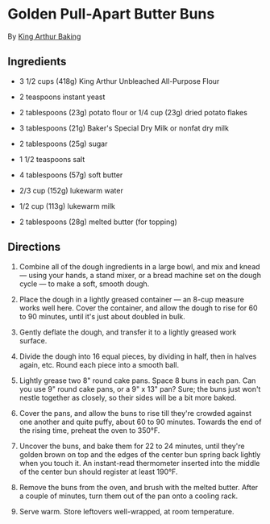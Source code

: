 # Golden Pull-Apart Butter Buns
By [King Arthur Baking](https://www.kingarthurbaking.com/recipes/golden-pull-apart-butter-buns-recipe)

## Ingredients
* 3 1/2 cups (418g) King Arthur Unbleached All-Purpose Flour
* 2 teaspoons instant yeast
* 2 tablespoons (23g) potato flour or 1/4 cup (23g) dried potato flakes
* 3 tablespoons (21g) Baker's Special Dry Milk or nonfat dry milk
* 2 tablespoons (25g) sugar
* 1 1/2 teaspoons salt
* 4 tablespoons (57g) soft butter
* 2/3 cup (152g) lukewarm water
* 1/2 cup (113g) lukewarm milk

* 2 tablespoons (28g) melted butter (for topping)


## Directions
1. Combine all of the dough ingredients in a large bowl, and mix and knead — using your hands, a stand mixer, or a bread machine set on the dough cycle — to make a soft, smooth dough.

2. Place the dough in a lightly greased container — an 8-cup measure works well here. Cover the container, and allow the dough to rise for 60 to 90 minutes, until it's just about doubled in bulk.

3. Gently deflate the dough, and transfer it to a lightly greased work surface.

4. Divide the dough into 16 equal pieces, by dividing in half, then in halves again, etc. Round each piece into a smooth ball.

5. Lightly grease two 8" round cake pans. Space 8 buns in each pan. Can you use 9" round cake pans, or a 9" x 13" pan? Sure; the buns just won't nestle together as closely, so their sides will be a bit more baked.

6. Cover the pans, and allow the buns to rise till they're crowded against one another and quite puffy, about 60 to 90 minutes. Towards the end of the rising time, preheat the oven to 350°F.

7. Uncover the buns, and bake them for 22 to 24 minutes, until they're golden brown on top and the edges of the center bun spring back lightly when you touch it. An instant-read thermometer inserted into the middle of the center bun should register at least 190°F.

8. Remove the buns from the oven, and brush with the melted butter. After a couple of minutes, turn them out of the pan onto a cooling rack.

9. Serve warm. Store leftovers well-wrapped, at room temperature.
